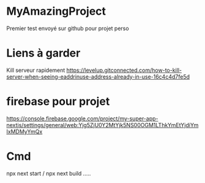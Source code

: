 # MyAmazingProject
Premier test envoyé sur github pour projet perso

# Liens à garder
Kill serveur rapidement
https://levelup.gitconnected.com/how-to-kill-server-when-seeing-eaddrinuse-address-already-in-use-16c4c4d7fe5d

# firebase pour projet
https://console.firebase.google.com/project/my-super-app-nextjs/settings/general/web:Yjg5ZjU0Y2MtYjk5NS00OGM1LThkYmEtYjdiYmIxMDMyYmQx

# Cmd
npx next start / npx next build .....


